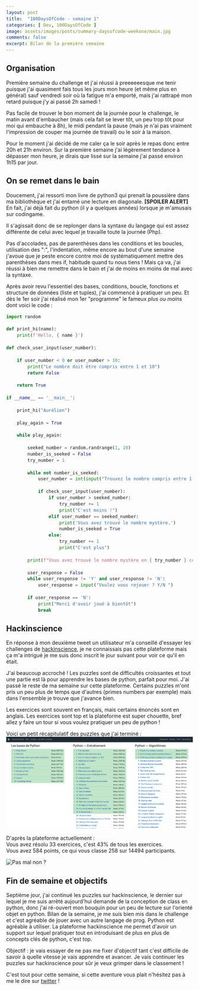 ```yaml
---
layout: post
title:  "100DaysOfCode - semaine 1"
categories: [ Dev, 100DaysOfCode ]
image: assets/images/posts/summary-daysofcode-weekone/main.jpg
comments: false
excerpt: Bilan de la première semaine
---
```


## Organisation

Première semaine du challenge et j'ai réussi à preeeeeesque me tenir puisque j'ai quasiment fais tous les jours mon heure (et même plus en général) sauf vendredi soir où la fatigue m'a emporté, mais j'ai rattrapé mon retard puisque j'y ai passé 2h samedi !  

Pas facile de trouver le bon moment de la journée pour le challenge, le matin avant d'embaucher (mais cela fait se lever tôt, un peu trop tôt pour moi qui embauche à 8h), le midi pendant la pause (mais je n'ai pas vraiment l'impression de couper ma journée de travail) ou le soir à la maison.  

Pour le moment j'ai décidé de me caler ça le soir après le repas donc entre 20h et 21h environ. 
Sur la première semaine j'ai légèrement tendance à dépasser mon heure, je dirais que lissé sur la semaine j'ai passé environ 1h15 par jour.

## On se remet dans le bain

Doucement, j'ai ressorti mon livre de python3 qui prenait la poussière dans ma bibliothèque et j'ai entamé une lecture en diagonale. **[SPOILER ALERT]** En fait, j'ai déjà fait du python (il y a quelques années) lorsque je m'amusais sur codingame.  

Il s'agissait donc de se replonger dans la syntaxe du langage qui est assez différente de celui avec lequel je travaille toute la journée (Php).

Pas d'accolades, pas de parenthèses dans les conditions et les boucles, utilisation des ":", l'indentation, même encore au bout d'une semaine j'avoue que je peste encore contre moi de systématiquement mettre des parenthèses dans mes if, habitude quand tu nous tiens !
Mais ça va, j'ai réussi à bien me remettre dans le bain et j'ai de moins en moins de mal avec la syntaxe.

Après avoir revu l'essentiel des bases, conditions, boucle, fonctions et structure de données (liste et tuples), j'ai commencé à pratiquer un peu.
Et dès le 1er soir j'ai réalisé mon 1er "programme" le fameux *plus ou moins* dont voici le code : 

```python
import random

def print_hi(name):
    print(f'Hello, { name }')

def check_user_input(user_number):

    if user_number < 0 or user_number > 10:
        print("Le nombre doit être compris entre 1 et 10")
        return False

    return True

if __name__ == '__main__':

    print_hi("Aurélien")

    play_again = True

    while play_again:

        seeked_number = random.randrange(1, 10)
        number_is_seeked = False
        try_number = 1

        while not number_is_seeked:
            user_number = int(input("Trouvez le nombre compris entre 1 et 10 : "))

            if check_user_input(user_number):
                if user_number > seeked_number:
                    try_number += 1
                    print("C'est moins !")
                elif user_number == seeked_number:
                    print('Vous avez trouvé le nombre mystère.')
                    number_is_seeked = True
                else:
                    try_number += 1
                    print("C'est plus")

        print(f"Vous avez trouvé le nombre mystère en { try_number } coup(s)")

        user_response = False
        while user_response != 'Y' and user_response != 'N':
            user_response = input("Voulez vous rejouer ? Y/N ")

        if user_response == 'N':
            print("Merci d'avoir joué à bientôt")
            break
```

## Hackinscience

En réponse à mon deuxième tweet un utilisateur m'a conseillé d'essayer les challenges de [hackinscience](https://www.hackinscience.org/), je ne connaissais pas cette plateforme mais ça m'a intrigué je me suis donc inscrit le jour suivant pour voir ce qu'il en était.  

J'ai beaucoup accroché ! Les puzzles sont de difficultés croissantes et tout une partie est là pour apprendre les bases de python, parfait pour moi. J'ai passé le reste de ma semaine sur cette plateforme. Certains puzzles m'ont pris un peu plus de temps que d'autres (primes numbers par exemple) mais dans l'ensemble je trouve que j'avance bien.   

Les exercices sont souvent en français, mais certains énoncés sont en anglais. Les exercices sont top et la plateforme est super chouette, bref allez y faire un tour si vous voulez pratiquer un peu de python !

Voici un petit récapitulatif des puzzles que j'ai terminé : 
![Administration des albums](/assets/images/posts/summary-daysofcode-weekone/summary_hackinscience.png)

D'après la plateforme actuellement :  
Vous avez résolu 33 exercices, c'est 43% de tous les exercices.  
Vous avez 584 points, ce qui vous classe 258 sur 14494 participants.

![Pas mal non ?](https://media.giphy.com/media/62PP2yEIAZF6g/giphy.gif)

## Fin de semaine et objectifs

Septième jour, j'ai continué les puzzles sur hackinscience, le dernier sur lequel je me suis arrêté aujourd'hui demande de la conception de class en python, donc j'ai ré-ouvert mon bouquin pour un peu de lecture sur l'orienté objet en python.
Bilan de la semaine, je me suis bien mis dans le challenge et c'est agréable de jouer avec un autre langage de prog. Python est agréable à utiliser. La plateforme hackinscience me permet d'avoir un support sur lequel pratiquer tout en introduisant de plus en plus de concepts clés de python, c'est top.

Objectif : je vais essayer de ne pas me fixer d'objectif tant c'est difficile de savoir à quelle vitesse je vais apprendre et avancer. Je vais continuer les puzzles sur hackinscience pour sûr je veux grimper dans le classement !

C'est tout pour cette semaine, si cette aventure vous plait n'hésitez pas à me le dire sur [twitter](https://twitter.com/AunCly) ! 







